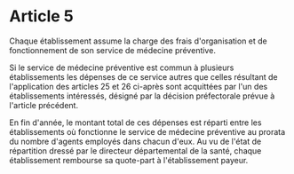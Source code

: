 # Article 5

Chaque établissement assume la charge des frais d'organisation et de fonctionnement de son service de médecine préventive.

Si le service de médecine préventive est commun à plusieurs établissements les dépenses de ce service autres que celles résultant de l'application des articles 25 et 26 ci-après sont acquittées par l'un des établissements intéressés, désigné par la décision préfectorale prévue à l'article précédent.

En fin d'année, le montant total de ces dépenses est réparti entre les établissements où fonctionne le service de médecine préventive au prorata du nombre d'agents employés dans chacun d'eux. Au vu de l'état de répartition dressé par le directeur départemental de la santé, chaque établissement rembourse sa quote-part à l'établissement payeur.
